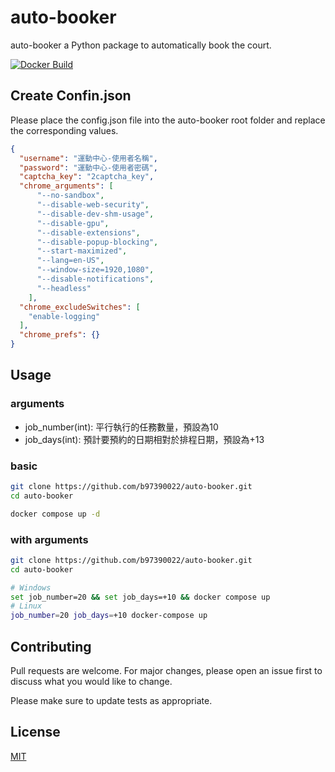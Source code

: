 # auto-booker

auto-booker a Python package to automatically book the court.

[![Docker Build](https://github.com/b97390022/auto-booker/actions/workflows/basic.yml/badge.svg)](https://github.com/b97390022/auto-booker/actions/workflows/basic.yml)

## Create Confin.json
Please place the config.json file into the auto-booker root folder and replace the corresponding values.

```json
{
  "username": "運動中心-使用者名稱",
  "password": "運動中心-使用者密碼",
  "captcha_key": "2captcha_key",
  "chrome_arguments": [
      "--no-sandbox",
      "--disable-web-security",
      "--disable-dev-shm-usage",
      "--disable-gpu",
      "--disable-extensions",
      "--disable-popup-blocking",
      "--start-maximized",
      "--lang=en-US",
      "--window-size=1920,1080",
      "--disable-notifications",
      "--headless"
    ],
  "chrome_excludeSwitches": [
    "enable-logging"
  ],
  "chrome_prefs": {}
}
```

## Usage

### arguments
+ job_number(int): 平行執行的任務數量，預設為10
+ job_days(int): 預計要預約的日期相對於排程日期，預設為+13

### basic
```bash
git clone https://github.com/b97390022/auto-booker.git
cd auto-booker

docker compose up -d
```

### with arguments
```bash
git clone https://github.com/b97390022/auto-booker.git
cd auto-booker

# Windows
set job_number=20 && set job_days=+10 && docker compose up
# Linux
job_number=20 job_days=+10 docker-compose up

```

## Contributing

Pull requests are welcome. For major changes, please open an issue first
to discuss what you would like to change.

Please make sure to update tests as appropriate.

## License

[MIT](https://choosealicense.com/licenses/mit/)